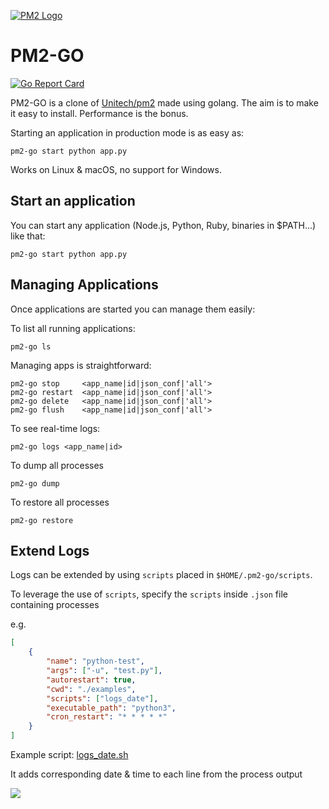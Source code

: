 [![PM2 Logo](https://i.imgur.com/wUgcD2t.png)](https://i.imgur.com/wUgcD2t.png)
# PM2-GO

[![Go Report Card](https://goreportcard.com/badge/github.com/dunstorm/pm2-go)](https://goreportcard.com/report/github.com/dunstorm/pm2-go)

PM2-GO is a clone of [Unitech/pm2](https://github.com/Unitech/pm2) made using golang. The aim is to make it easy to install. Performance is the bonus.

Starting an application in production mode is as easy as:

```
pm2-go start python app.py
```

Works on Linux & macOS, no support for Windows.

## Start an application

You can start any application (Node.js, Python, Ruby, binaries in $PATH...) like that:

```
pm2-go start python app.py
```

## Managing Applications

Once applications are started you can manage them easily:

To list all running applications:

```
pm2-go ls
```

Managing apps is straightforward:

```
pm2-go stop     <app_name|id|json_conf|'all'>
pm2-go restart  <app_name|id|json_conf|'all'>
pm2-go delete   <app_name|id|json_conf|'all'>
pm2-go flush    <app_name|id|json_conf|'all'>
```

To see real-time logs:

```
pm2-go logs <app_name|id>
```

To dump all processes

```
pm2-go dump
```

To restore all processes

```
pm2-go restore
```

## Extend Logs

Logs can be extended by using `scripts` placed in `$HOME/.pm2-go/scripts`.

To leverage the use of `scripts`, specify the `scripts` inside `.json` file containing processes

e.g.

```json
[
    {
        "name": "python-test",
        "args": ["-u", "test.py"],
        "autorestart": true,
        "cwd": "./examples",
        "scripts": ["logs_date"],
        "executable_path": "python3",
        "cron_restart": "* * * * *"
    }
]
```

Example script: [logs_date.sh](https://github.com/dunstorm/pm2-go/blob/main/scripts/logs_date.sh)

It adds corresponding date & time to each line from the process output

![](https://i.imgur.com/UFw9PpX.png)